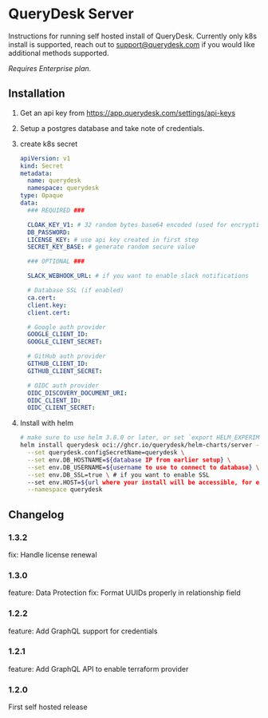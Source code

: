 # QueryDesk Server

Instructions for running self hosted install of QueryDesk. Currently only k8s install is supported, reach out to support@querydesk.com if you would like additional methods supported.

*Requires Enterprise plan.*

## Installation

1. Get an api key from https://app.querydesk.com/settings/api-keys

1. Setup a postgres database and take note of credentials.

1. create k8s secret

    ```yaml
    apiVersion: v1
    kind: Secret
    metadata:
      name: querydesk
      namespace: querydesk
    type: Opaque
    data:
      ### REQUIRED ###

      CLOAK_KEY_V1: # 32 random bytes base64 encoded (used for encrypting senstive fields in the database)
      DB_PASSWORD: 
      LICENSE_KEY: # use api key created in first step
      SECRET_KEY_BASE: # generate random secure value

      ### OPTIONAL ###

      SLACK_WEBHOOK_URL: # if you want to enable slack notifications

      # Database SSL (if enabled)
      ca.cert:
      client.key:
      client.cert:

      # Google auth provider
      GOOGLE_CLIENT_ID:
      GOOGLE_CLIENT_SECRET:

      # GitHub auth provider
      GITHUB_CLIENT_ID:
      GITHUB_CLIENT_SECRET:

      # OIDC auth provider
      OIDC_DISCOVERY_DOCUMENT_URI:
      OIDC_CLIENT_ID:
      OIDC_CLIENT_SECRET:
    ```

1. Install with helm

    ```bash
    # make sure to use helm 3.8.0 or later, or set `export HELM_EXPERIMENTAL_OCI=1`
    helm install querydesk oci://ghcr.io/querydesk/helm-charts/server --version x.x.x \
      --set querydesk.configSecretName=querydesk \
      --set env.DB_HOSTNAME=${database IP from earlier setup} \
      --set env.DB_USERNAME=${username to use to connect to database} \
      --set env.DB_SSL=true \ # if you want to enable SSL
      --set env.HOST=${url where your install will be accessible, for example app.querydesk.com} \
      --namespace querydesk
    ```

## Changelog

### 1.3.2

fix: Handle license renewal

### 1.3.0

feature: Data Protection
fix: Format UUIDs properly in relationship field

### 1.2.2

feature: Add GraphQL support for credentials

### 1.2.1

feature: Add GraphQL API to enable terraform provider

### 1.2.0

First self hosted release
